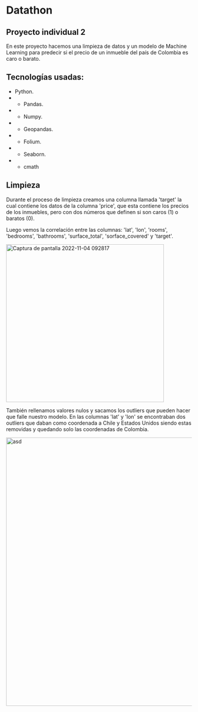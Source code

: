 # Datathon

## Proyecto individual 2

En este proyecto hacemos una limpieza de datos y un modelo de Machine Learning para predecir si el precio de un inmueble del país de Colombia es caro o barato.

## Tecnologías usadas:

- Python.
- - Pandas. 
- - Numpy.
- - Geopandas.
- - Folium.
- - Seaborn.
- - cmath

## Limpieza

Durante el proceso de limpieza creamos una columna llamada 'target' la cual contiene los datos de la columna 'price', que esta contiene los precios de los inmuebles, pero con dos números que definen si son caros (1) o baratos (0).

Luego vemos la correlación entre las columnas: 'lat', 'lon', 'rooms', 'bedrooms', 'bathrooms', 'surface_total', 'sorface_covered' y 'target'.

<img width="428" alt="Captura de pantalla 2022-11-04 092817" src="https://user-images.githubusercontent.com/105827215/199972744-6556c126-b30f-4bfb-8aaa-3575069be97f.png">

También rellenamos valores nulos y sacamos los outliers que pueden hacer que falle nuestro modelo.
En las columnas 'lat' y 'lon' se encontraban dos outliers que daban como coordenada a Chile y Estados Unidos siendo estas removidas y quedando solo las coordenadas de Colombia. 

<img width="728" alt="asd" src="https://user-images.githubusercontent.com/105827215/199974696-1da94790-f421-4f84-817b-b96ff2ff9e88.png">
